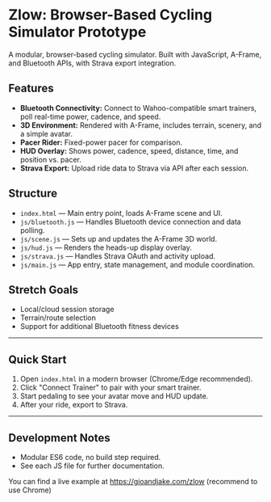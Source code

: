 # Zlow: Browser-Based Cycling Simulator Prototype

A modular, browser-based cycling simulator. Built with JavaScript, A-Frame, and Bluetooth APIs, with Strava export integration.

## Features
- **Bluetooth Connectivity:** Connect to Wahoo-compatible smart trainers, poll real-time power, cadence, and speed.
- **3D Environment:** Rendered with A-Frame, includes terrain, scenery, and a simple avatar.
- **Pacer Rider:** Fixed-power pacer for comparison.
- **HUD Overlay:** Shows power, cadence, speed, distance, time, and position vs. pacer.
- **Strava Export:** Upload ride data to Strava via API after each session.

## Structure
- `index.html` — Main entry point, loads A-Frame scene and UI.
- `js/bluetooth.js` — Handles Bluetooth device connection and data polling.
- `js/scene.js` — Sets up and updates the A-Frame 3D world.
- `js/hud.js` — Renders the heads-up display overlay.
- `js/strava.js` — Handles Strava OAuth and activity upload.
- `js/main.js` — App entry, state management, and module coordination.

## Stretch Goals
- Local/cloud session storage
- Terrain/route selection
- Support for additional Bluetooth fitness devices

---

## Quick Start
1. Open `index.html` in a modern browser (Chrome/Edge recommended).
2. Click "Connect Trainer" to pair with your smart trainer.
3. Start pedaling to see your avatar move and HUD update.
4. After your ride, export to Strava.

---

## Development Notes
- Modular ES6 code, no build step required.
- See each JS file for further documentation.

You can find a live example at https://gioandjake.com/zlow (recommend to use Chrome)
